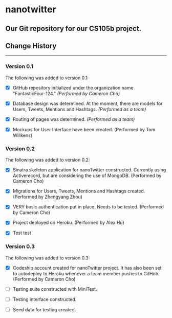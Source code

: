 # nanotwitter
Our Git repository for our CS105b project.
---------------


## Change History
---------------
### Version 0.1
The following was added to version 0.1:
- [x] GitHub repository initialized under the organization name "FantasticFour-124." *(Performed by Cameron Cho)*

- [x] Database design was determined. At the moment, there are models for Users, Tweets, Mentions and Hashtags. *(Performed as a team)*

- [x] Routing of pages was determined. *(Performed as a team)*

- [x] Mockups for User Interface have been created. (Performed by Tom Willkens)


### Version 0.2
The following was added to version 0.2:
- [x] Sinatra skeleton application for nanoTwitter constructed. Currently using Activerecord, but are considering the use of MongoDB. (Performed by Cameron Cho)

- [x] Migrations for Users, Tweets, Mentions and Hashtags created. (Performed by Zhengyang Zhou)

- [x] VERY basic authentication put in place. Needs to be tested. (Performed by Cameron Cho)

- [x] Project deployed on Heroku. (Performed by Alex Hu)

- [x] Test test

### Version 0.3
The following was added to version 0.3:
- [x] Codeship account created for nanoTwitter project. It has also been set to autodeploy to Heroku whenever a team member pushes to GitHub. (Performed by Cameron Cho)

- [ ] Testing suite constructed with MiniTest.

- [ ] Testing interface constructed.

- [ ] Seed data for testing created.
